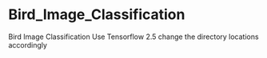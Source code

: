 # Bird_Image_Classification
 Bird Image Classification
 Use Tensorflow 2.5
 change the directory locations accordingly
